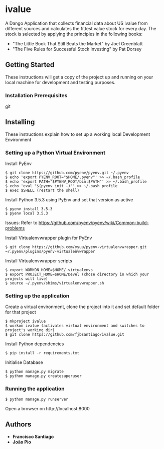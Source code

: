 # ivalue

A Dango Application that collects financial data about US ivalue from different sources and calculates the fittest value stock for every day.
The stock is selected by applying the principles in the following books:
- "The Little Book That Still Beats the Market" by Joel Greenblatt
- "The Five Rules for Successful Stock Investing" by Pat Dorsey


## Getting Started

These instructions will get a copy of the project up and running on your local machine for development and testing purposes.

### Installation Prerequisites

git

## Installing

These instructions explain how to set up a working local Development Environment

### Setting up a Python Virtual Environment

Install PyEnv

```
$ git clone https://github.com/pyenv/pyenv.git ~/.pyenv
$ echo 'export PYENV_ROOT="$HOME/.pyenv"' >> ~/.bash_profile
$ echo 'export PATH="$PYENV_ROOT/bin:$PATH"' >> ~/.bash_profile
$ echo 'eval "$(pyenv init -)"' >> ~/.bash_profile
$ exec $SHELL (restart the shell)
```

Install Python 3.5.3 using PyEnv and set that version as active

```
$ pyenv install 3.5.3
$ pyenv local 3.5.3
```
Issues: Refer to https://github.com/pyenv/pyenv/wiki/Common-build-problems

Install Virtualenvwrapper plugin for PyEnv

```
$ git clone https://github.com/yyuu/pyenv-virtualenvwrapper.git ~/.pyenv/plugins/pyenv-virtualenvwrapper
```

Install Virtualenvwrapper scripts

```
$ export WORKON_HOME=$HOME/.virtualenvs
$ export PROJECT_HOME=$HOME/Devel (chose directory in which your projects will live)
$ source ~/.pyenv/shims/virtualenvwrapper.sh
```


### Setting up the application

Create a virtual environment, clone the project into it and set default folder for that project

```
$ mkproject ivalue
$ workon ivalue (activates virtual environment and switches to project's working dir)
$ git clone https://github.com/fjbsantiago/ivalue.git
```

Install Python dependencies

```
$ pip install -r requirements.txt
```

Initialise Database

```
$ python manage.py migrate
$ python manage.py createsuperuser
```

### Running the application

```
$ python manage.py runserver
```

Open a browser on http://localhost:8000

## Authors

* **Francisco Santiago**
* **João Pio**
